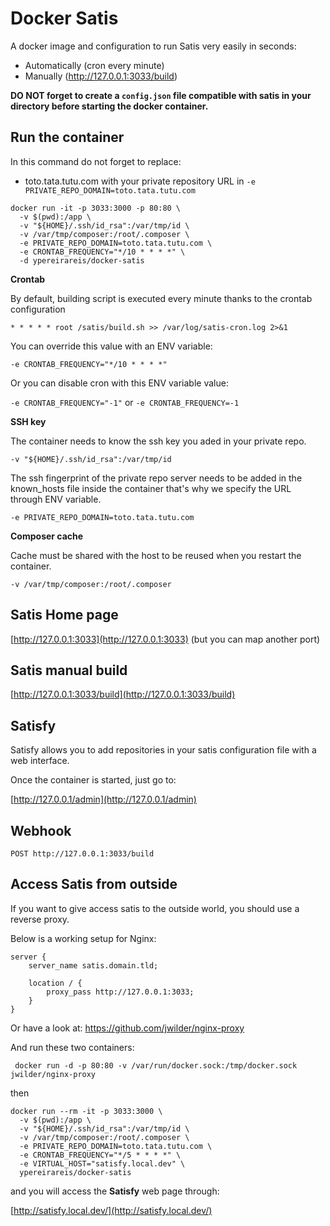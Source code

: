 # Docker Satis

A docker image and configuration to run Satis very easily in seconds:

* Automatically (cron every minute)
* Manually (http://127.0.0.1:3033/build)

**DO NOT forget to create a `config.json` file compatible with satis in your directory before starting the docker container.**

## Run the container

In this command do not forget to replace:

* toto.tata.tutu.com with your private repository URL in `-e PRIVATE_REPO_DOMAIN=toto.tata.tutu.com`

```
docker run -it -p 3033:3000 -p 80:80 \
  -v $(pwd):/app \
  -v "${HOME}/.ssh/id_rsa":/var/tmp/id \
  -v /var/tmp/composer:/root/.composer \
  -e PRIVATE_REPO_DOMAIN=toto.tata.tutu.com \
  -e CRONTAB_FREQUENCY="*/10 * * * *" \
  -d ypereirareis/docker-satis
```

**Crontab**

By default, building script is executed every minute thanks to the crontab configuration

`* * * * * root /satis/build.sh >> /var/log/satis-cron.log 2>&1`

You can override this value with an ENV variable:

`-e CRONTAB_FREQUENCY="*/10 * * * *"`

Or you can disable cron with this ENV variable value:

`-e CRONTAB_FREQUENCY="-1"` or `-e CRONTAB_FREQUENCY=-1`

**SSH key**

The container needs to know the ssh key you aded in your private repo.

`-v "${HOME}/.ssh/id_rsa":/var/tmp/id`

The ssh fingerprint of the private repo server needs to be added in the known_hosts file inside the container that's why we specify the URL through ENV variable.

`-e PRIVATE_REPO_DOMAIN=toto.tata.tutu.com`

**Composer cache**

Cache must be shared with the host to be reused when you restart the container.

`-v /var/tmp/composer:/root/.composer`


## Satis Home page

[http://127.0.0.1:3033](http://127.0.0.1:3033) (but you can map another port)

## Satis manual build

[http://127.0.0.1:3033/build](http://127.0.0.1:3033/build)

## Satisfy

Satisfy allows you to add repositories in your satis configuration file with a web interface.

Once the container is started, just go to:

[http://127.0.0.1/admin](http://127.0.0.1/admin)

## Webhook

`POST http://127.0.0.1:3033/build`

## Access Satis from outside

If you want to give access satis to the outside world, you should use a reverse proxy.

Below is a working setup for Nginx:

```
server {
    server_name satis.domain.tld;

    location / {
        proxy_pass http://127.0.0.1:3033;
    }
}
```

Or have a look at: https://github.com/jwilder/nginx-proxy

And run these two containers:

```
 docker run -d -p 80:80 -v /var/run/docker.sock:/tmp/docker.sock jwilder/nginx-proxy
```

then

```
docker run --rm -it -p 3033:3000 \
  -v $(pwd):/app \
  -v "${HOME}/.ssh/id_rsa":/var/tmp/id \
  -v /var/tmp/composer:/root/.composer \
  -e PRIVATE_REPO_DOMAIN=toto.tata.tutu.com \
  -e CRONTAB_FREQUENCY="*/5 * * * *" \
  -e VIRTUAL_HOST="satisfy.local.dev" \
  ypereirareis/docker-satis
```

and you will access the **Satisfy** web page through:

[http://satisfy.local.dev/](http://satisfy.local.dev/)
